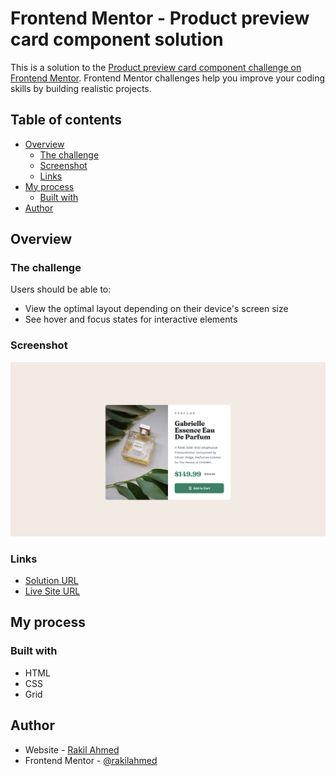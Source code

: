 # Frontend Mentor - Product preview card component solution

This is a solution to the [Product preview card component challenge on Frontend Mentor](https://www.frontendmentor.io/challenges/product-preview-card-component-GO7UmttRfa). Frontend Mentor challenges help you improve your coding skills by building realistic projects.

## Table of contents

- [Overview](#overview)
  - [The challenge](#the-challenge)
  - [Screenshot](#screenshot)
  - [Links](#links)
- [My process](#my-process)
  - [Built with](#built-with)
- [Author](#author)

## Overview

### The challenge

Users should be able to:

- View the optimal layout depending on their device's screen size
- See hover and focus states for interactive elements

### Screenshot

![](./images/demo.png)

### Links

- [Solution URL](https://www.frontendmentor.io/solutions/product-preview-card-component--tVRpN9rtW)
- [Live Site URL](https://product-preview-card-component-by-rakil.vercel.app/)

## My process

### Built with

- HTML
- CSS
- Grid

## Author

- Website - [Rakil Ahmed](https://www.rakilahmed.com)
- Frontend Mentor - [@rakilahmed](https://www.frontendmentor.io/profile/rakilahmed)
